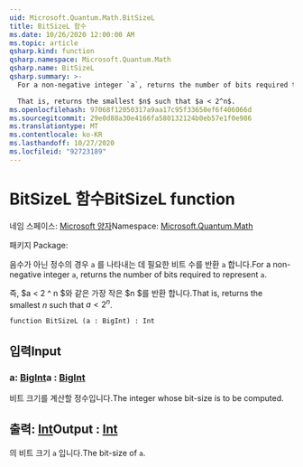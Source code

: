 ```yaml
---
uid: Microsoft.Quantum.Math.BitSizeL
title: BitSizeL 함수
ms.date: 10/26/2020 12:00:00 AM
ms.topic: article
qsharp.kind: function
qsharp.namespace: Microsoft.Quantum.Math
qsharp.name: BitSizeL
qsharp.summary: >-
  For a non-negative integer `a`, returns the number of bits required to represent `a`.

  That is, returns the smallest $n$ such that $a < 2^n$.
ms.openlocfilehash: 97068f12050317a9aa17c95f33650ef6f406066d
ms.sourcegitcommit: 29e0d88a30e4166fa580132124b0eb57e1f0e986
ms.translationtype: MT
ms.contentlocale: ko-KR
ms.lasthandoff: 10/27/2020
ms.locfileid: "92723189"
---
```

# <a name="bitsizel-function"></a><span data-ttu-id="966ea-102">BitSizeL 함수</span><span class="sxs-lookup"><span data-stu-id="966ea-102">BitSizeL function</span></span>

<span data-ttu-id="966ea-103">네임 스페이스: [Microsoft 양자](xref:Microsoft.Quantum.Math)</span><span class="sxs-lookup"><span data-stu-id="966ea-103">Namespace: [Microsoft.Quantum.Math](xref:Microsoft.Quantum.Math)</span></span>

<span data-ttu-id="966ea-104">패키지 [](https://nuget.org/packages/)</span><span class="sxs-lookup"><span data-stu-id="966ea-104">Package: [](https://nuget.org/packages/)</span></span>


<span data-ttu-id="966ea-105">음수가 아닌 정수의 경우 `a` 를 나타내는 데 필요한 비트 수를 반환 `a` 합니다.</span><span class="sxs-lookup"><span data-stu-id="966ea-105">For a non-negative integer `a`, returns the number of bits required to represent `a`.</span></span>

<span data-ttu-id="966ea-106">즉, $a < 2 ^ n $와 같은 가장 작은 $n $를 반환 합니다.</span><span class="sxs-lookup"><span data-stu-id="966ea-106">That is, returns the smallest $n$ such that $a < 2^n$.</span></span>

```qsharp
function BitSizeL (a : BigInt) : Int
```


## <a name="input"></a><span data-ttu-id="966ea-107">입력</span><span class="sxs-lookup"><span data-stu-id="966ea-107">Input</span></span>

### <a name="a--bigint"></a><span data-ttu-id="966ea-108">a: [BigInt](xref:microsoft.quantum.lang-ref.bigint)</span><span class="sxs-lookup"><span data-stu-id="966ea-108">a : [BigInt](xref:microsoft.quantum.lang-ref.bigint)</span></span>

<span data-ttu-id="966ea-109">비트 크기를 계산할 정수입니다.</span><span class="sxs-lookup"><span data-stu-id="966ea-109">The integer whose bit-size is to be computed.</span></span>



## <a name="output--int"></a><span data-ttu-id="966ea-110">출력: [Int](xref:microsoft.quantum.lang-ref.int)</span><span class="sxs-lookup"><span data-stu-id="966ea-110">Output : [Int](xref:microsoft.quantum.lang-ref.int)</span></span>

<span data-ttu-id="966ea-111">의 비트 크기 `a` 입니다.</span><span class="sxs-lookup"><span data-stu-id="966ea-111">The bit-size of `a`.</span></span>